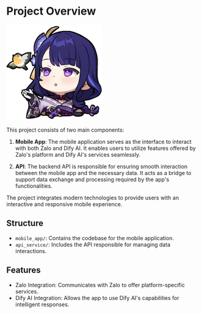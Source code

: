 # Project Overview
![alt text](assets/logo.png)

This project consists of two main components:

1. **Mobile App**: The mobile application serves as the interface to interact with both Zalo and Dify AI. It enables users to utilize features offered by Zalo's platform and Dify AI's services seamlessly.

2. **API**: The backend API is responsible for ensuring smooth interaction between the mobile app and the necessary data. It acts as a bridge to support data exchange and processing required by the app's functionalities.

The project integrates modern technologies to provide users with an interactive and responsive mobile experience.

## Structure

- `mobile_app/`: Contains the codebase for the mobile application.
- `api_service/`: Includes the API responsible for managing data interactions.

## Features

- Zalo Integration: Communicates with Zalo to offer platform-specific services.
- Dify AI Integration: Allows the app to use Dify AI's capabilities for intelligent responses.

